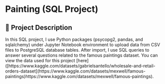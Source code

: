 <h1>Painting (SQL Project)</h1>

<h2>📝 Project Description</h2>
In this SQL project, I use Python packages (psycopg2, pandas, and sqlalchemy) under Jupyter Notebook environment to upload data from CSV files to PostgreSQL database tables. After import, I use SQL queries to answer several questions related to the famous paintings dataset. You can view the data used for this project [here]([https://www.kaggle.com/datasets/gabrielsantello/wholesale-and-retail-orders-dataset](https://www.kaggle.com/datasets/mexwell/famous-paintings)https://www.kaggle.com/datasets/mexwell/famous-paintings). 
